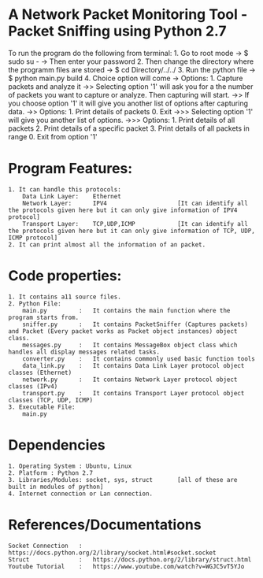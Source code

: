 # A Network Packet Monitoring Tool - Packet Sniffing using Python 2.7

To run the program do the following from terminal:
	1. Go to root mode
		-> $ sudo su -
		-> Then enter your password
	2. Then change the directory where the programm files are stored
		-> $ cd Directory/../../
	3. Run the python file
		-> $ python main.py build
	4. Choice option will come
		-> Options:
			1. Capture packets and analyze it
			->> Selecting option '1' will ask you for a the number of packets you want to capture or analyze. Then capturing will start.
			->> If you choose option '1' it will give you another list of options after capturing data. 
				->> Options:
						1. Print details of packets
						0. Exit
						->>> Selecting option '1' will give you another list of options.
						->>> Options:
							1. Print details of all packets
							2. Print details of a specific packet
							3. Print details of all packets in range
							0. Exit from option '1'

# Program Features:
	1. It can handle this protocols:
		Data Link Layer:	Ethernet
		Network Layer:		IPV4					[It can identify all the protocols given here but it can only give information of IPV4 protocol]
		Transport Layer:	TCP,UDP,ICMP			[It can identify all the protocols given here but it can only give information of TCP, UDP, ICMP protocol]
	2. It can print almost all the information of an packet.

# Code properties:
	1. It contains a11 source files.
	2. Python File:
		main.py 		:	It contains the main function where the program starts from.
		sniffer.py 		:	It contains PacketSniffer (Captures packets) and Packet (Every packet works as Packet object instances) object class.
		messages.py 	:	It contains MessageBox object class which handles all display messages related tasks.
		converter.py 	: 	It contains commonly used basic function tools
		data_link.py 	: 	It contains Data Link Layer protocol object classes (Ethernet)
		network.py 		: 	It contains Network Layer protocol object classes (IPv4)
		transport.py 	: 	It contains Transport Layer protocol object classes (TCP, UDP, ICMP)
	3. Executable File:
		main.py

# Dependencies
	1. Operating System : Ubuntu, Linux
	2. Platform : Python 2.7
	3. Libraries/Modules: socket, sys, struct		[all of these are built in modules of python] 
	4. Internet connection or Lan connection.


# References/Documentations
	Socket Connection	:	https://docs.python.org/2/library/socket.html#socket.socket
	Struct				:	https://docs.python.org/2/library/struct.html
	Youtube Tutorial 	:	https://www.youtube.com/watch?v=WGJC5vT5YJo

